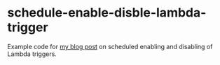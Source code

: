 # schedule-enable-disble-lambda-trigger
Example code for [my blog post](https://zaccharles.medium.com/how-to-enable-disable-a-lambda-trigger-on-a-schedule-628f9925c853) on scheduled enabling and disabling of Lambda triggers.

